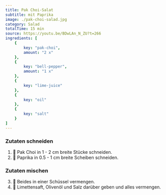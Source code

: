 ```yaml
---
title: Pak Choi-Salat
subtitle: mit Paprika
image: ./pak-choi-salad.jpg
category: Salad
totalTime: 15 min
source: https://youtu.be/BDwLAn_N_ZU?t=266
ingredients: [
    {
        key: "pak-choi",
        amount: "2 x"
    },
    {
        key: "bell-pepper",
        amount: "1 x"
    },
    {
        key: "lime-juice"
    },
    {
        key: "oil"
    },
    {
        key: "salt"
    }
]
---
```


### Zutaten schneiden

1. 🔪 Pak Choi in 1 - 2 cm breite Stücke schneiden.
2. 🔪 Paprika in 0.5 - 1 cm breite Scheiben schneiden.

### Zutaten mischen

3. 🥣 Beides in einer Schüssel vermengen.
4. 🧂 Limettensaft, Olivenöl und Salz darüber geben und alles vermengen.